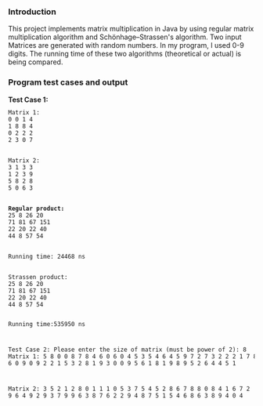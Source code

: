 <h3>Introduction</h3>
<p>This project implements matrix multiplication in Java by using regular matrix multiplication algorithm and Schönhage–Strassen's algorithm. Two input Matrices are generated with random numbers. In my program, I used 0-9 digits. The running time of these two algorithms (theoretical or actual) is being compared.
</p>

<h3>Program test cases and output</h3>
<b>Test Case 1:</b>
<code>
<pre>
Matrix 1:
0 0 1 4 
1 8 8 4 
0 2 2 2 
2 3 0 7 
<br />
Matrix 2:
3 1 3 3 
1 2 3 9 
5 8 2 8 
5 0 6 3 
<br />
<b>Regular product:</b>
25 8 26 20 
71 81 67 151 
22 20 22 40 
44 8 57 54 
<br />
Running time: 24468 ns
<br />
Strassen product:
25 8 26 20 
71 81 67 151 
22 20 22 40 
44 8 57 54 

Running time:535950 ns

Test Case 2:
Please enter the size of matrix (must be power of 2):
8
Matrix 1:
5 8 0 0 8 7 8 4 
6 0 6 0 4 5 3 5 
4 6 4 5 9 7 2 7 
3 2 2 2 1 7 8 6 
0 9 0 9 2 2 1 5 
3 2 8 1 9 3 0 0 
9 5 6 1 8 1 9 8 
9 5 2 6 4 4 5 1 

Matrix 2:
3 5 2 1 2 8 0 1 
1 1 0 5 3 7 5 4 
5 2 8 6 7 8 8 0 
8 4 1 6 7 2 9 6 
4 9 2 9 3 7 9 9 
6 3 8 7 6 2 2 9 
4 8 7 5 1 5 4 6 
8 6 3 8 9 4 0 4 

</pre>
</code>
